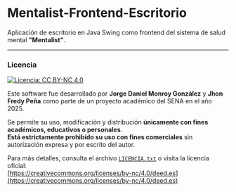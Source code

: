 # Mentalist-Frontend-Escritorio

Aplicación de escritorio en Java Swing como frontend del sistema de salud mental **"Mentalist"**.

---

### Licencia

[![Licencia: CC BY-NC 4.0](https://img.shields.io/badge/Licencia-BY--NC%204.0-lightgrey.svg)](https://creativecommons.org/licenses/by-nc/4.0/)

Este software fue desarrollado por **Jorge Daniel Monroy González** y **Jhon Fredy Peña** como parte de un proyecto académico del SENA en el año 2025.

Se permite su uso, modificación y distribución **únicamente con fines académicos, educativos o personales**.  
**Está estrictamente prohibido su uso con fines comerciales** sin autorización expresa y por escrito del autor.

Para más detalles, consulta el archivo [`LICENCIA.txt`](./LICENCIA.txt) o visita la licencia oficial:  
[https://creativecommons.org/licenses/by-nc/4.0/deed.es](https://creativecommons.org/licenses/by-nc/4.0/deed.es)

